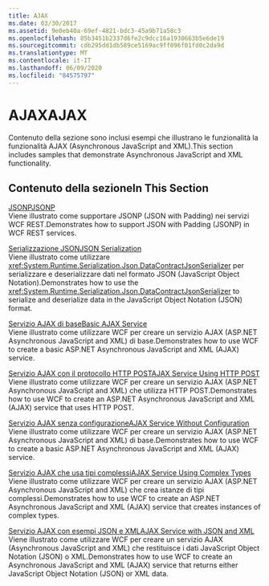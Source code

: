 ```yaml
---
title: AJAX
ms.date: 03/30/2017
ms.assetid: 9e0eb40a-69ef-4821-bdc3-45a9b71a58c3
ms.openlocfilehash: 85b3451b2337d6fe2c9dcc16a1930663b5e6de19
ms.sourcegitcommit: cdb295dd1db589ce5169ac9ff096f01fd0c2da9d
ms.translationtype: MT
ms.contentlocale: it-IT
ms.lasthandoff: 06/09/2020
ms.locfileid: "84575797"
---
```

# <a name="ajax"></a><span data-ttu-id="9d0c3-102">AJAX</span><span class="sxs-lookup"><span data-stu-id="9d0c3-102">AJAX</span></span>
<span data-ttu-id="9d0c3-103">Contenuto della sezione sono inclusi esempi che illustrano le funzionalità la funzionalità AJAX (Asynchronous JavaScript and XML).</span><span class="sxs-lookup"><span data-stu-id="9d0c3-103">This section includes samples that demonstrate Asynchronous JavaScript and XML functionality.</span></span>  
  
## <a name="in-this-section"></a><span data-ttu-id="9d0c3-104">Contenuto della sezione</span><span class="sxs-lookup"><span data-stu-id="9d0c3-104">In This Section</span></span>  
 [<span data-ttu-id="9d0c3-105">JSONP</span><span class="sxs-lookup"><span data-stu-id="9d0c3-105">JSONP</span></span>](jsonp.md)  
 <span data-ttu-id="9d0c3-106">Viene illustrato come supportare JSONP (JSON with Padding) nei servizi WCF REST.</span><span class="sxs-lookup"><span data-stu-id="9d0c3-106">Demonstrates how to support JSON with Padding (JSONP) in WCF REST services.</span></span>  
  
 [<span data-ttu-id="9d0c3-107">Serializzazione JSON</span><span class="sxs-lookup"><span data-stu-id="9d0c3-107">JSON Serialization</span></span>](json-serialization.md)  
 <span data-ttu-id="9d0c3-108">Viene illustrato come utilizzare <xref:System.Runtime.Serialization.Json.DataContractJsonSerializer> per serializzare e deserializzare dati nel formato JSON (JavaScript Object Notation).</span><span class="sxs-lookup"><span data-stu-id="9d0c3-108">Demonstrates how to use the <xref:System.Runtime.Serialization.Json.DataContractJsonSerializer> to serialize and deserialize data in the JavaScript Object Notation (JSON) format.</span></span>  
  
 [<span data-ttu-id="9d0c3-109">Servizio AJAX di base</span><span class="sxs-lookup"><span data-stu-id="9d0c3-109">Basic AJAX Service</span></span>](basic-ajax-service.md)  
 <span data-ttu-id="9d0c3-110">Viene illustrato come utilizzare WCF per creare un servizio AJAX (ASP.NET Asynchronous JavaScript and XML) di base.</span><span class="sxs-lookup"><span data-stu-id="9d0c3-110">Demonstrates how to use WCF to create a basic ASP.NET Asynchronous JavaScript and XML (AJAX) service.</span></span>  
  
 [<span data-ttu-id="9d0c3-111">Servizio AJAX con il protocollo HTTP POST</span><span class="sxs-lookup"><span data-stu-id="9d0c3-111">AJAX Service Using HTTP POST</span></span>](ajax-service-using-http-post.md)  
 <span data-ttu-id="9d0c3-112">Viene illustrato come utilizzare WCF per creare un servizio AJAX (ASP.NET Asynchronous JavaScript and XML) che utilizza HTTP POST.</span><span class="sxs-lookup"><span data-stu-id="9d0c3-112">Demonstrates how to use WCF to create an ASP.NET Asynchronous JavaScript and XML (AJAX) service that uses HTTP POST.</span></span>  
  
 [<span data-ttu-id="9d0c3-113">Servizio AJAX senza configurazione</span><span class="sxs-lookup"><span data-stu-id="9d0c3-113">AJAX Service Without Configuration</span></span>](ajax-service-without-configuration.md)  
 <span data-ttu-id="9d0c3-114">Viene illustrato come utilizzare WCF per creare un servizio AJAX (ASP.NET Asynchronous JavaScript and XML) di base.</span><span class="sxs-lookup"><span data-stu-id="9d0c3-114">Demonstrates how to use WCF to create a basic ASP.NET Asynchronous JavaScript and XML (AJAX) service.</span></span>  
  
 [<span data-ttu-id="9d0c3-115">Servizio AJAX che usa tipi complessi</span><span class="sxs-lookup"><span data-stu-id="9d0c3-115">AJAX Service Using Complex Types</span></span>](ajax-service-using-complex-types-sample.md)  
 <span data-ttu-id="9d0c3-116">Viene illustrato come utilizzare WCF per creare un servizio AJAX (ASP.NET Asynchronous JavaScript and XML) che crea istanze di tipi complessi.</span><span class="sxs-lookup"><span data-stu-id="9d0c3-116">Demonstrates how to use WCF to create an ASP.NET Asynchronous JavaScript and XML (AJAX) service that creates instances of complex types.</span></span>  
  
 [<span data-ttu-id="9d0c3-117">Servizio AJAX con esempi JSON e XML</span><span class="sxs-lookup"><span data-stu-id="9d0c3-117">AJAX Service with JSON and XML</span></span>](ajax-service-with-json-and-xml-sample.md)  
 <span data-ttu-id="9d0c3-118">Viene illustrato come utilizzare WCF per creare un servizio AJAX (Asynchronous JavaScript and XML) che restituisce i dati JavaScript Object Notation (JSON) o XML.</span><span class="sxs-lookup"><span data-stu-id="9d0c3-118">Demonstrates how to use WCF to create an Asynchronous JavaScript and XML (AJAX) service that returns either JavaScript Object Notation (JSON) or XML data.</span></span>
